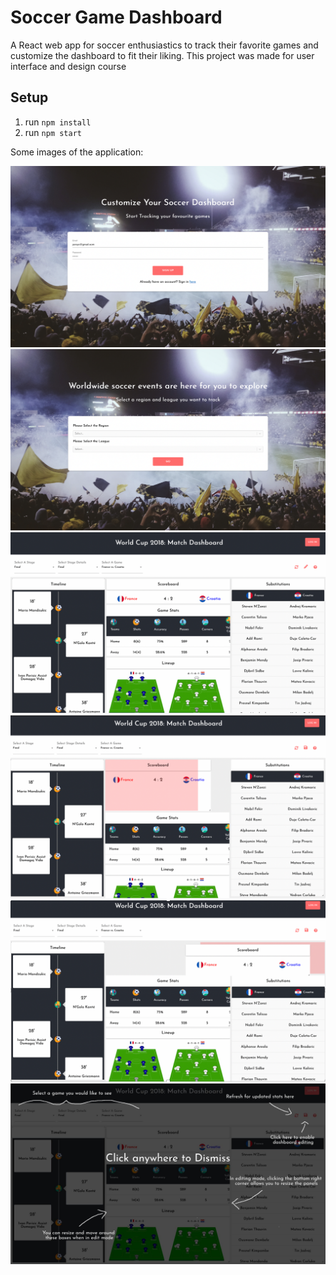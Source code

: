 # Soccer Game Dashboard

A React web app for soccer enthusiastics to track their favorite games and customize the dashboard to fit their liking. 
This project was made for user interface and design course

## Setup
1. run `npm install`
2. run `npm start`

Some images of the application: 

![landing_page](landing_page.png)
![select_game_page](select_game_page.png)
![dashboard](dashboard.png)
![dashboard_resize](dashboard_resize.png)
![dashboard_move](dashboard_move.png)
![dashboard_help](dashboard_help.jpg)
